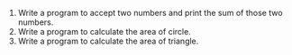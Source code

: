 1. Write a program to accept two numbers and print the sum of those two numbers.
2. Write a program to calculate the area of circle.
3. Write a program to calculate the area of triangle.
